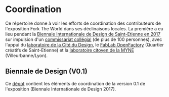 # Coordination

Ce répertoire donne à voir les efforts de coordination des contributeurs de l'exposition Fork The World dans ses déclinaisons locales. La première a eu lieu pendant la [Biennale Internationale de Design de Saint-Etienne en 2017](http://www.biennale-design.com/saint-etienne/2017/fr/home/) sur impulsion d'un [commissariat collégial](https://www.flickr.com/photos/sylviafredriksson/albums/72157678188984663) (de plus de 100 personnes), avec l'appui du [laboratoire de la Cité du Design](http://www.citedudesign.com/fr/la-recherche/), le [FabLab OpenFactory](http://www.openfactory42.org) (Quartier créatifs de Saint-Etienne) et la [laboratoire citoyen de la MYNE](http://www.lamyne.org) (Villeurbanne/Lyon).

## Biennale de Design (V0.1)

Ce [dépot](https://github.com/WorldTrustFoundation/Coordination/tree/master/Biennale-Design-2017) contient les éléments de coordination de la version 0.1 de l'exposition (Biennale Internationale de Design 2017).


